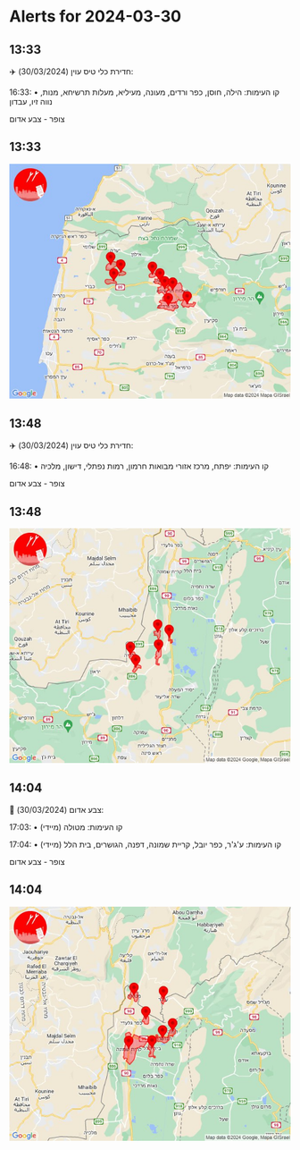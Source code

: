 # Alerts for 2024-03-30

## 13:33

✈️ חדירת כלי טיס עוין (30/03/2024):

16:33:
• קו העימות: הילה, חוסן, כפר ורדים, מעונה, מעיליא, מעלות תרשיחא, מנות, נווה זיו, עבדון 

צופר - צבע אדום

## 13:33

![Photo](images/20086.jpg)

## 13:48

✈️ חדירת כלי טיס עוין (30/03/2024):

16:48:
• קו העימות: יפתח, מרכז אזורי מבואות חרמון, רמות נפתלי, דישון, מלכיה 

צופר - צבע אדום

## 13:48

![Photo](images/20088.jpg)

## 14:04

🔴 צבע אדום (30/03/2024):

17:03:
• קו העימות: מטולה (מיידי)

17:04:
• קו העימות: ע'ג'ר, כפר יובל, קריית שמונה, דפנה, הגושרים, בית הלל (מיידי)

צופר - צבע אדום

## 14:04

![Photo](images/20099.jpg)

